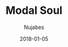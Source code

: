 ---
title: "Modal Soul"
subtitle: "Nujabes"
customForwardUrl: "https://www.youtube.com/watch?v=WrO9PTpuSSs"
displayImg: "https://img.youtube.com/vi/WrO9PTpuSSs/0.jpg"
date: "2018-01-05"
newTab: true 
---
